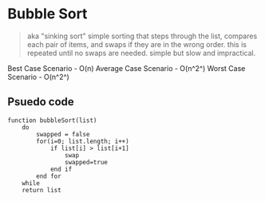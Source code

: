# Bubble Sort

> aka "sinking sort" 
> simple sorting that steps through the list, compares each pair of items, and swaps if they are in the wrong order. this is repeated until no swaps are needed. simple but slow and impractical.

Best Case Scenario - O(n)
Average Case Scenario - O(n^2^)
Worst Case Scenario - O(n^2^)

## Psuedo code
```
function bubbleSort(list)
    do
        swapped = false
        for(i=0; list.length; i++)
            if list[i] > list[i+1]
                swap
                swapped=true
            end if
        end for
    while
    return list
```
